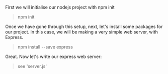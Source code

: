 First we will initialise our nodejs project with npm init

> npm init

Once we have gone through this setup, next, let's install some packages for our project. In this case, we will be making a very simple web server, with Express.

> npm install --save express

Great. Now let's write our express web server:

> see 'server.js'

